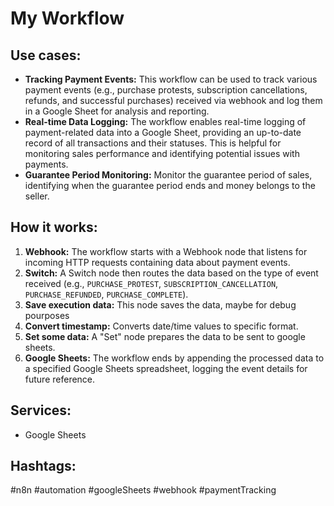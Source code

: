 # My Workflow

## Use cases:

- **Tracking Payment Events:** This workflow can be used to track various payment events (e.g., purchase protests, subscription cancellations, refunds, and successful purchases) received via webhook and log them in a Google Sheet for analysis and reporting.
- **Real-time Data Logging:** The workflow enables real-time logging of payment-related data into a Google Sheet, providing an up-to-date record of all transactions and their statuses. This is helpful for monitoring sales performance and identifying potential issues with payments.
- **Guarantee Period Monitoring:**  Monitor the guarantee period of sales, identifying when the guarantee period ends and money belongs to the seller.

## How it works:

1.  **Webhook:** The workflow starts with a Webhook node that listens for incoming HTTP requests containing data about payment events.
2.  **Switch:** A Switch node then routes the data based on the type of event received (e.g., `PURCHASE_PROTEST`, `SUBSCRIPTION_CANCELLATION`, `PURCHASE_REFUNDED`, `PURCHASE_COMPLETE`).
3.  **Save execution data:** This node saves the data, maybe for debug pourposes
4.  **Convert timestamp:** Converts date/time values to specific format.
5.  **Set some data:** A "Set" node prepares the data to be sent to google sheets.
6.  **Google Sheets:** The workflow ends by appending the processed data to a specified Google Sheets spreadsheet, logging the event details for future reference.

## Services:

-   Google Sheets

## Hashtags:

#n8n #automation #googleSheets #webhook #paymentTracking
